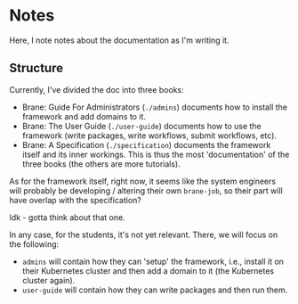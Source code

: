 # Notes
Here, I note notes about the documentation as I'm writing it.


## Structure
Currently, I've divided the doc into three books:
- Brane: Guide For Administrators (`./admins`) documents how to install the framework and add domains to it.
- Brane: The User Guide (`./user-guide`) documents how to use the framework (write packages, write workflows, submit workflows, etc).
- Brane: A Specification (`./specification`) documents the framework itself and its inner workings. This is thus the most 'documentation' of the three books (the others are more tutorials).

As for the framework itself, right now, it seems like the system engineers will probably be developing / altering their own `brane-job`, so their part will have overlap with the specification?

Idk - gotta think about that one.

In any case, for the students, it's not yet relevant. There, we will focus on the following:
- `admins` will contain how they can 'setup' the framework, i.e., install it on their Kubernetes cluster and then add a domain to it (the Kubernetes cluster again).
- `user-guide` will contain how they can write packages and then run them.
